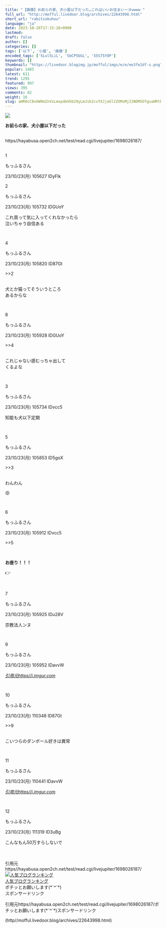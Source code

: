 ```yaml
---
title: "【画像】お前らの家、犬小屋以下だった…これはいいお住まいーヌwwww "
full_url: "http://mofful.livedoor.blog/archives/22643998.html"
short_url: "rabitsokuhou"
language: "ja"
date: 2023-10-26T17:15:26+0900
lastmod: 
draft: false
author: []
categories: []
tags: ['以下', '小屋', '画像']
encoded_tags: ['5Lul5LiL', '5bCP5bGL', '55S75YOP']
keywords: []
thumbnail: "https://livedoor.blogimg.jp/mofful/imgs/e/e/ee3fe2df-s.png"
popular: 1485
latest: 611
trend: 1295
featured: 997
views: 395
comments: 82
weight: 16
slug: aHR0cC8vbW9mZnVsLmxpdmVkb29yLmJsb2cvYXJjaGl2ZXMvMjI2NDM5OTguaHRtbA==
---
```


![](https://livedoor.blogimg.jp/mofful/imgs/e/e/ee3fe2df-s.png)

<div><p><b><p>お前らの家、犬小屋以下だった</p></b><br> https//hayabusa.open2ch.net/test/read.cgi/livejupiter/1698026187/</p><p class='t_h'><br>1 <p>もっふるさん</p> <p> 23/10/23(月) 105627 IDyFlk</p></p><p class='t_h'>2 <p>もっふるさん</p> <p> 23/10/23(月) 105732 IDGUoY</p></p> <p class='t_b'> これ買って気に入ってくれなかったら<br>泣いちゃう自信ある </p><br> <p class='t_h t_i'>4 <p>もっふるさん</p> <p> 23/10/23(月) 105820 ID87Gt</p></p> <p class='t_b t_i'> <p class='anchor'>>>2</p><br>犬とか猫ってそういうところ<br>あるからな </p><br> <p class='t_h t_i'>8 <p>もっふるさん</p> <p> 23/10/23(月) 105928 IDGUoY</p></p> <p class='t_b t_i'> <p class='anchor'>>>4</p><br>これじゃない感むっちゃ出して<br>くるよな </p><br> <p class='t_h'>3 <p>もっふるさん</p> <p> 23/10/23(月) 105734 IDvcc5</p></p> <p class='t_b'> 知能も犬以下定期 </p><br> <p class='t_h t_i'>5 <p>もっふるさん</p> <p> 23/10/23(月) 105853 ID5goX</p></p> <p class='t_b t_i'> <p class='anchor'>>>3</p><br>わんわん<p>😡</p></p><br> <p class='t_h t_i'>6 <p>もっふるさん</p> <p> 23/10/23(月) 105912 IDvcc5</p></p> <p class='t_b t_i'> <p class='anchor'>>>5</p><br><p><b>お座り！！！</b></p>👉</p><br> <p class='t_h'>7 <p>もっふるさん</p> <p> 23/10/23(月) 105925 IDu28V</p></p> <p class='t_b'> 宗教法人ンヌ </p><br> <p class='t_h'>9 <p>もっふるさん</p> <p> 23/10/23(月) 105952 IDavvW</p></p> <a title='' target='_blank' href='https//i.imgur.com/iffik5K.jpg'><i><p>引用元https//i.imgur.com<br></p></i></a><br> <p class='t_h t_i'>10 <p>もっふるさん</p> <p> 23/10/23(月) 110348 ID87Gt</p></p> <p class='t_b t_i'> <p class='anchor'>>>9</p><br>こいつらのダンボール好きは異常 </p><br> <p class='t_h'>11 <p>もっふるさん</p> <p> 23/10/23(月) 110441 IDavvW</p></p> <a title='' target='_blank' href='https//i.imgur.com/M4CPFUl.jpg'><i><p>引用元https//i.imgur.com<br></p></i></a><br> <p class='t_h'>12 <p>もっふるさん</p> <p> 23/10/23(月) 111319 ID3uBg</p></p> <p class='t_b'> こんなもん50万すらしないで </p><br> <br>引用元<br>https//hayabusa.open2ch.net/test/read.cgi/livejupiter/1698026187/<br><a href='//blog.with2.net/link/?2036932'><img title='人気ブログランキング' src='https//blog.with2.net/img/banner/banner_21.gif'></a><br><a href='//blog.with2.net/link/?2036932'>人気ブログランキング</a><br>ポチッとお願いします(*´꒳`*)<br>スポンサードリンク<br><img alt='' src='https//www11.a8.net/0.gif?a8mat=3BDUGQ+4RHMA+2HOM+BS629' height='1' width='1' border='0'> <p>引用元https//hayabusa.open2ch.net/test/read.cgi/livejupiter/1698026187/ポチッとお願いします(*´꒳`*)スポンサードリンク</p></div>

(http//mofful.livedoor.blog/archives/22643998.html)
